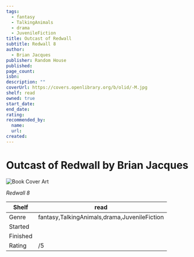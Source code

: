 ```yaml
---
tags:
  - fantasy
  - TalkingAnimals
  - drama
  - JuvenileFiction
title: Outcast of Redwall
subtitle: Redwall 8
author:
  - Brian Jacques
publisher: Random House
published:
page_count:
isbn:
description: ""
coverUrl: https://covers.openlibrary.org/b/olid/-M.jpg
shelf: read
owned: true
start_date:
end_date:
rating:
recommended_by:
  name:
  url:
created:
---
```


# Outcast of Redwall by Brian Jacques

![Book Cover Art](https://covers.openlibrary.org/b/olid/-M.jpg)

_Redwall 8_

| Shelf | read |
| --- | --- |
| Genre | fantasy,TalkingAnimals,drama,JuvenileFiction |
| Started |  |
| Finished |  |
| Rating | /5 |
